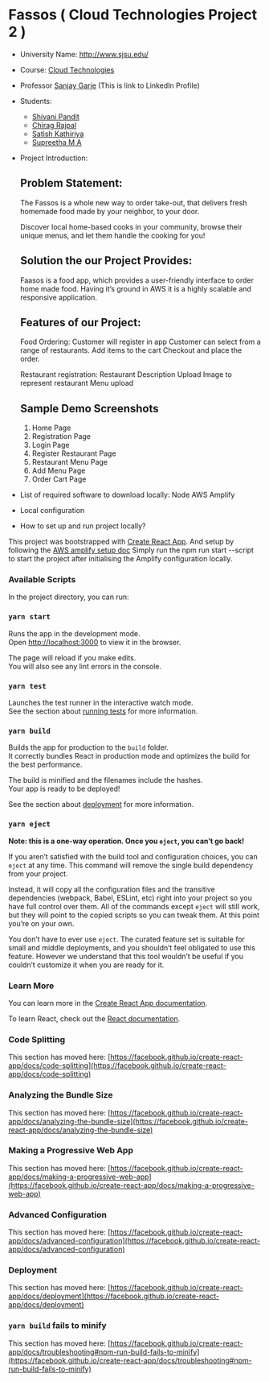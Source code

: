 # Fassos ( Cloud Technologies Project 2 )

- University Name: http://www.sjsu.edu/
- Course: [Cloud Technologies](https://sjsu.instructure.com/courses/1464821)
- Professor [Sanjay Garje](https://www.linkedin.com/in/sanjaygarje/) (This is link to LinkedIn Profile)
- Students:
    - [Shivani Pandit](https://www.linkedin.com/in/shivanikpandit/)
    - [Chirag Rajpal](https://www.linkedin.com/in/chirag-rajpal/)
    - [Satish Kathiriya](https://www.linkedin.com/in/satishkathiriya/)
    - [Supreetha M A](https://www.linkedin.com/in/supreetha-m-a-a18340103/)
    
- Project Introduction:
    ## Problem Statement:
    The Fassos is a whole new way to order take-out, that delivers fresh homemade food made by your neighbor, to your door. 

    Discover local home-based cooks in your community, browse their unique menus, and let them handle the cooking for you!
    
    ## Solution the our Project Provides:
     Faasos is a food app, which provides a user-friendly interface to order home made food.
     Having it’s ground in AWS it is a highly scalable and responsive application.

    ## Features of our Project:
    Food Ordering:
    Customer will register in app
    Customer can select from a range of restaurants.
    Add items to the cart
    Checkout and place the order.

    Restaurant registration:
    Restaurant Description
    Upload Image to represent restaurant
    Menu upload

  ## Sample Demo Screenshots
  
  1. Home Page
  2. Registration Page
  3. Login Page
  4. Register Restaurant Page
  5. Restaurant Menu Page
  6. Add Menu Page
  7. Order Cart Page
    
  
- List of required software to download locally:
    Node 
    AWS Amplify
- Local configuration
- How to set up and run project locally?

This project was bootstrapped with [Create React App](https://github.com/facebook/create-react-app). And setup by following the [AWS amplify setup doc](https://docs.amplify.aws/start/q/integration/react/)
Simply run the npm run start --script to start the project after initialising the Amplify configuration locally.

### Available Scripts

In the project directory, you can run:

### `yarn start`

Runs the app in the development mode.\
Open [http://localhost:3000](http://localhost:3000) to view it in the browser.

The page will reload if you make edits.\
You will also see any lint errors in the console.

### `yarn test`

Launches the test runner in the interactive watch mode.\
See the section about [running tests](https://facebook.github.io/create-react-app/docs/running-tests) for more information.

### `yarn build`

Builds the app for production to the `build` folder.\
It correctly bundles React in production mode and optimizes the build for the best performance.

The build is minified and the filenames include the hashes.\
Your app is ready to be deployed!

See the section about [deployment](https://facebook.github.io/create-react-app/docs/deployment) for more information.

### `yarn eject`

**Note: this is a one-way operation. Once you `eject`, you can’t go back!**

If you aren’t satisfied with the build tool and configuration choices, you can `eject` at any time. This command will remove the single build dependency from your project.

Instead, it will copy all the configuration files and the transitive dependencies (webpack, Babel, ESLint, etc) right into your project so you have full control over them. All of the commands except `eject` will still work, but they will point to the copied scripts so you can tweak them. At this point you’re on your own.

You don’t have to ever use `eject`. The curated feature set is suitable for small and middle deployments, and you shouldn’t feel obligated to use this feature. However we understand that this tool wouldn’t be useful if you couldn’t customize it when you are ready for it.

### Learn More

You can learn more in the [Create React App documentation](https://facebook.github.io/create-react-app/docs/getting-started).

To learn React, check out the [React documentation](https://reactjs.org/).

### Code Splitting

This section has moved here: [https://facebook.github.io/create-react-app/docs/code-splitting](https://facebook.github.io/create-react-app/docs/code-splitting)

### Analyzing the Bundle Size

This section has moved here: [https://facebook.github.io/create-react-app/docs/analyzing-the-bundle-size](https://facebook.github.io/create-react-app/docs/analyzing-the-bundle-size)

### Making a Progressive Web App

This section has moved here: [https://facebook.github.io/create-react-app/docs/making-a-progressive-web-app](https://facebook.github.io/create-react-app/docs/making-a-progressive-web-app)

### Advanced Configuration

This section has moved here: [https://facebook.github.io/create-react-app/docs/advanced-configuration](https://facebook.github.io/create-react-app/docs/advanced-configuration)

### Deployment

This section has moved here: [https://facebook.github.io/create-react-app/docs/deployment](https://facebook.github.io/create-react-app/docs/deployment)

### `yarn build` fails to minify

This section has moved here: [https://facebook.github.io/create-react-app/docs/troubleshooting#npm-run-build-fails-to-minify](https://facebook.github.io/create-react-app/docs/troubleshooting#npm-run-build-fails-to-minify)

